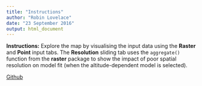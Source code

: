 ```yaml
---
title: "Instructions"
author: "Robin Lovelace"
date: "23 September 2016"
output: html_document
---
```


**Instructions:** Explore the map by visualising the input data using the **Raster** and **Point** input tabs. The **Resolution** sliding tab uses the `aggregate()` function from the **raster** package to show the impact of poor spatial resolution on model fit (when the altitude-dependent model is selected).

[Github ]("https://github.com/jarvisc1/Geostat2016)
